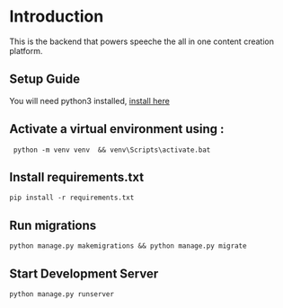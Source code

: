 # Introduction

This is the backend that powers speeche the all in one content creation platform.

## Setup Guide

You will need python3 installed, [install here](https://www.python.org/downloads/)


## Activate a virtual environment using :
` python -m venv venv  && venv\Scripts\activate.bat`


## Install requirements.txt
` pip install -r requirements.txt `

## Run migrations
` python manage.py makemigrations && python manage.py migrate `

## Start Development Server
` python manage.py runserver `